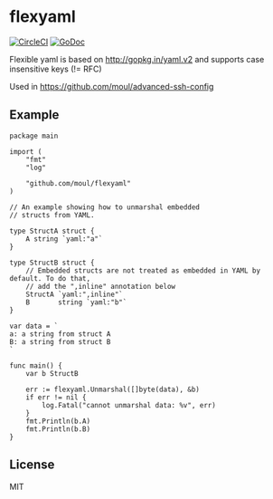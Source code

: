 # flexyaml

[![CircleCI](https://circleci.com/gh/moul/flexyaml.svg?style=svg)](https://circleci.com/gh/moul/flexyaml)
[![GoDoc](https://godoc.org/github.com/moul/flexyaml?status.svg)](https://godoc.org/github.com/moul/flexyaml)

Flexible yaml is based on http://gopkg.in/yaml.v2 and supports case insensitive keys (!= RFC)

Used in https://github.com/moul/advanced-ssh-config

## Example

```golang
package main

import (
    "fmt"
    "log"

    "github.com/moul/flexyaml"
)

// An example showing how to unmarshal embedded
// structs from YAML.

type StructA struct {
    A string `yaml:"a"`
}

type StructB struct {
    // Embedded structs are not treated as embedded in YAML by default. To do that,
    // add the ",inline" annotation below
    StructA `yaml:",inline"`
    B       string `yaml:"b"`
}

var data = `
a: a string from struct A
B: a string from struct B
`

func main() {
    var b StructB

    err := flexyaml.Unmarshal([]byte(data), &b)
    if err != nil {
        log.Fatal("cannot unmarshal data: %v", err)
    }
    fmt.Println(b.A)
    fmt.Println(b.B)
}

```

## License

MIT
